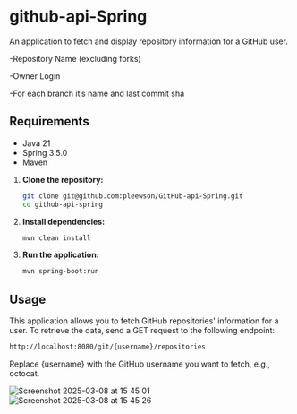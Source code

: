 # github-api-Spring

An application to fetch and display repository information for a GitHub user.

-Repository Name (excluding forks)

-Owner Login

-For each branch it’s name and last commit sha


## Requirements

- Java 21
- Spring 3.5.0
- Maven

1. **Clone the repository:**

    ```bash
    git clone git@github.com:pleewson/GitHub-api-Spring.git
    cd github-api-spring
    ```

2. **Install dependencies:**

    ```bash
    mvn clean install
    ```

3. **Run the application:**

    ```bash
    mvn spring-boot:run
    ```

## Usage

This application allows you to fetch GitHub repositories' information for a user. To retrieve the data, send a GET request to the following endpoint:

```bash
http://localhost:8080/git/{username}/repositories
```

Replace {username} with the GitHub username you want to fetch, e.g., octocat.

![Screenshot 2025-03-08 at 15 45 01](https://github.com/user-attachments/assets/203e7723-e754-4912-b4db-e1ac4a0622bf)
![Screenshot 2025-03-08 at 15 45 26](https://github.com/user-attachments/assets/df0006e8-2526-4aaf-a5dd-8cf62fbb91d2)


